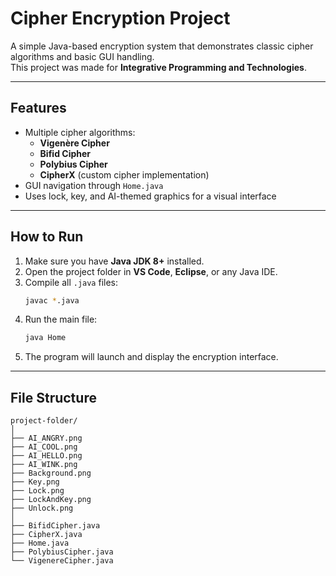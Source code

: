 # Cipher Encryption Project

A simple Java-based encryption system that demonstrates classic cipher algorithms and basic GUI handling.  
This project was made for **Integrative Programming and Technologies**.

---

##  Features
- Multiple cipher algorithms:
  - **Vigenère Cipher**
  - **Bifid Cipher**
  - **Polybius Cipher**
  - **CipherX** (custom cipher implementation)
- GUI navigation through `Home.java`
- Uses lock, key, and AI-themed graphics for a visual interface

---

## How to Run

1. Make sure you have **Java JDK 8+** installed.  
2. Open the project folder in **VS Code**, **Eclipse**, or any Java IDE.  
3. Compile all `.java` files:
   ```bash
   javac *.java
   ```
4. Run the main file:
   ```bash
   java Home
   ```
5. The program will launch and display the encryption interface.

---

## File Structure
```
project-folder/
│
├── AI_ANGRY.png
├── AI_COOL.png
├── AI_HELLO.png
├── AI_WINK.png
├── Background.png
├── Key.png
├── Lock.png
├── LockAndKey.png
├── Unlock.png
│
├── BifidCipher.java
├── CipherX.java
├── Home.java
├── PolybiusCipher.java
└── VigenereCipher.java
```

